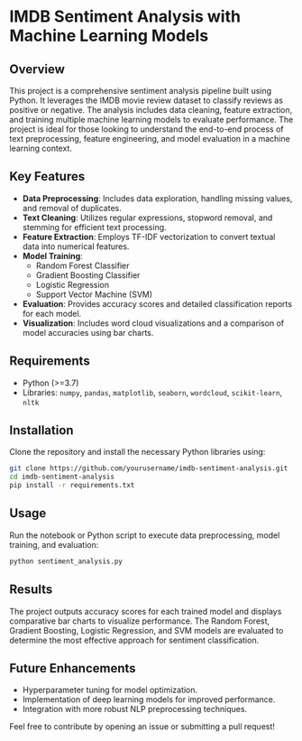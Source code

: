 # IMDB Sentiment Analysis with Machine Learning Models

## Overview
This project is a comprehensive sentiment analysis pipeline built using Python. It leverages the IMDB movie review dataset to classify reviews as positive or negative. The analysis includes data cleaning, feature extraction, and training multiple machine learning models to evaluate performance. The project is ideal for those looking to understand the end-to-end process of text preprocessing, feature engineering, and model evaluation in a machine learning context.

## Key Features
- **Data Preprocessing**: Includes data exploration, handling missing values, and removal of duplicates.
- **Text Cleaning**: Utilizes regular expressions, stopword removal, and stemming for efficient text processing.
- **Feature Extraction**: Employs TF-IDF vectorization to convert textual data into numerical features.
- **Model Training**:
  - Random Forest Classifier
  - Gradient Boosting Classifier
  - Logistic Regression
  - Support Vector Machine (SVM)
- **Evaluation**: Provides accuracy scores and detailed classification reports for each model.
- **Visualization**: Includes word cloud visualizations and a comparison of model accuracies using bar charts.

## Requirements
- Python (>=3.7)
- Libraries: `numpy`, `pandas`, `matplotlib`, `seaborn`, `wordcloud`, `scikit-learn`, `nltk`

## Installation
Clone the repository and install the necessary Python libraries using:
```bash
git clone https://github.com/yourusername/imdb-sentiment-analysis.git
cd imdb-sentiment-analysis
pip install -r requirements.txt
```

## Usage
Run the notebook or Python script to execute data preprocessing, model training, and evaluation:
```bash
python sentiment_analysis.py
```

## Results
The project outputs accuracy scores for each trained model and displays comparative bar charts to visualize performance. The Random Forest, Gradient Boosting, Logistic Regression, and SVM models are evaluated to determine the most effective approach for sentiment classification.

## Future Enhancements
- Hyperparameter tuning for model optimization.
- Implementation of deep learning models for improved performance.
- Integration with more robust NLP preprocessing techniques.

Feel free to contribute by opening an issue or submitting a pull request!
